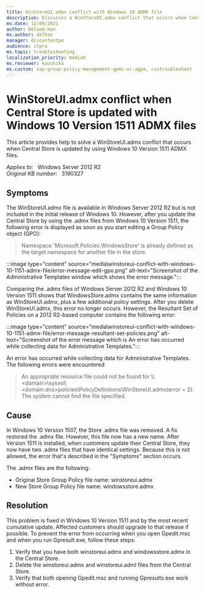 ```yaml
---
title: WinStoreUI.admx conflict with Windows 10 ADMX file
description: Discusses a WinStoreUI.admx conflict that occurs when Central Store is updated by using Windows 10 Version 1511 ADMX files. This problem is fixed in Windows 10 Version1511.
ms.date: 12/09/2021
author: Deland-Han
ms.author: delhan
manager: dcscontentpm
audience: itpro
ms.topic: troubleshooting
localization_priority: medium
ms.reviewer: kaushika
ms.custom: sap:group-policy-management-gpmc-or-agpm, csstroubleshoot
---
```

# WinStoreUI.admx conflict when Central Store is updated with Windows 10 Version 1511 ADMX files

This article provides help to solve a WinStoreUI.admx conflict that occurs when Central Store is updated by using Windows 10 Version 1511 ADMX files.

_Applies to:_ &nbsp; Windows Server 2012 R2  
_Original KB number:_ &nbsp; 3190327

## Symptoms

The WinStoreUI.admx file is available in Windows Server 2012 R2 but is not included in the initial release of Windows 10. However, after you update the Central Store by using the .admx files from Windows 10 Version 1511, the following error is displayed as soon as you start editing a Group Policy object (GPO):

> Namespace 'Microsoft.Policies.WindowsStore' is already defined as the target namespace for another file in the store.

:::image type="content" source="media\winstoreui-conflict-with-windows-10-1151-admx-file/error-message-edit-gpo.png" alt-text="Screenshot of the Administrative Templates window which shows the error message.":::

Comparing the .admx files of Windows Server 2012 R2 and Windows 10 Version 1511 shows that WindowsStore.admx contains the same information as WinStoreUI.admx, plus a few additional policy settings. After you delete WinStoreUI.admx, this error no longer occurs. However, the Resultant Set of Policies on a 2012 R2-based computer contains the following error:

:::image type="content" source="media\winstoreui-conflict-with-windows-10-1151-admx-file/error-message-resultant-set-policies.png" alt-text="Screenshot of the error message which is An error has occurred while collecting data for Administrative Templates.":::

An error has occurred while collecting data for Administrative Templates. The following errors were encountered

> An appropriate resource file could not be found for \\\\\<domain>\sysvol\\<domain.dns>policies\PolicyDefinitions\WinStoreUI.admx\(error = 2): The system cannot find the file specified.

## Cause

In Windows 10 Version 1507, the Store .admx file was removed. A fix restored the .admx file. However, this file now has a new name. After Version 1511 is installed, when customers update their Central Store, they now have two .admx files that have identical settings. Because this is not allowed, the error that's described in the "Symptoms" section occurs.

The .admx files are the following:

- Original Store Group Policy file name: winstoreui.admx
- New Store Group Policy file name: windowsstore.admx

## Resolution

This problem is fixed in Windows 10 Version 1511 and by the most recent cumulative update. Affected customers should upgrade to that release if possible. To prevent the error from occurring when you open Gpedit.msc and when you run Gpresult.exe, follow these steps:  

1. Verify that you have both winstoreui.admx and windowsstore.admx in the Central Store.
2. Delete the winstoreui.admx and winstoreui.adml files from the Central Store.
3. Verify that both opening Gpedit.msc and running Gpresults.exe work without error.
